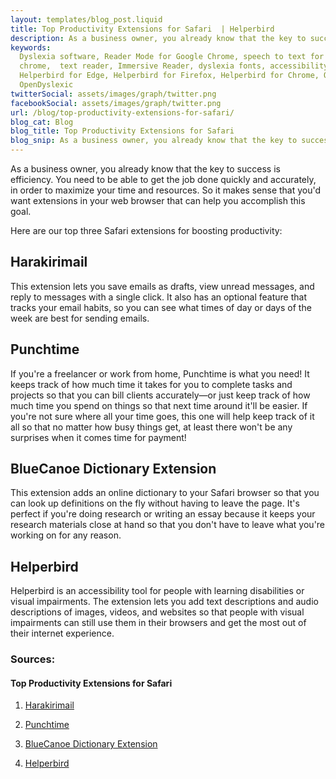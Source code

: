 ```yaml
---
layout: templates/blog_post.liquid
title: Top Productivity Extensions for Safari  | Helperbird
description: As a business owner, you already know that the key to success is efficiency. You need to be able to get the job done quickly and accurately, in order to maximize your time and resources. 
keywords:
  Dyslexia software, Reader Mode for Google Chrome, speech to text for chrome, Text to speech for
  chrome,  text reader, Immersive Reader, dyslexia fonts, accessibility software, dyslexia software,
  Helperbird for Edge, Helperbird for Firefox, Helperbird for Chrome, Opendyslexic for Chrome,
  OpenDyslexic
twitterSocial: assets/images/graph/twitter.png
facebookSocial: assets/images/graph/twitter.png
url: /blog/top-productivity-extensions-for-safari/
blog_cat: Blog
blog_title: Top Productivity Extensions for Safari
blog_snip: As a business owner, you already know that the key to success is efficiency. You need to be able to get the job done quickly and accurately, in order to maximize your time and resources. 
---
```



As a business owner, you already know that the key to success is efficiency. You need to be able to get the job done quickly and accurately, in order to maximize your time and resources. So it makes sense that you'd want extensions in your web browser that can help you accomplish this goal.

Here are our top three Safari extensions for boosting productivity:

## Harakirimail

This extension lets you save emails as drafts, view unread messages, and reply to messages with a single click. It also has an optional feature that tracks your email habits, so you can see what times of day or days of the week are best for sending emails.

## Punchtime

If you're a freelancer or work from home, Punchtime is what you need! It keeps track of how much time it takes for you to complete tasks and projects so that you can bill clients accurately—or just keep track of how much time you spend on things so that next time around it'll be easier. If you're not sure where all your time goes, this one will help keep track of it all so that no matter how busy things get, at least there won't be any surprises when it comes time for payment!

## BlueCanoe Dictionary Extension

This extension adds an online dictionary to your Safari browser so that you can look up definitions on the fly without having to leave the page. It's perfect if you're doing research or writing an essay because it keeps your research materials close at hand so that you don't have to leave what you're working on for any reason.

## Helperbird

Helperbird is an accessibility tool for people with learning disabilities or visual impairments. The extension lets you add text descriptions and audio descriptions of images, videos, and websites so that people with visual impairments can still use them in their browsers and get the most out of their internet experience.

### Sources:

#### Top Productivity Extensions for Safari

1. [Harakirimail](https://harakirimail.com/)

2. [Punchtime](https://www.punchti.me/)

3. [BlueCanoe Dictionary Extension](https://bluecanoelearning.com/blue-canoe-dictionary-extension/)

4. [Helperbird](https://www.helperbird.com)